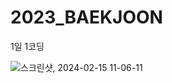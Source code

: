 # 2023_BAEKJOON
1일 1코딩

![스크린샷, 2024-02-15 11-06-11](https://github.com/kimminchol1/2023_BAEKJOON/assets/39895870/fdf86e0f-93ba-45fd-8cad-753ef47c400d)
